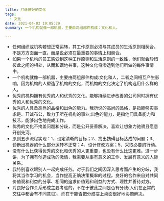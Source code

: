 ```yaml
---
title: 打造良好的文化
tags:
  - 文化
date: 2021-04-03 19:05:29
summary: 一个机构就像一部机器，主要由两组部件构成：文化和人。

---
```


- 任何组织或机构若想正常运转，其工作原则必须与其成员的生活原则相契合。不是方方面面一直，而是说必须在最重要的事情上相契合。
- 如果一个机构的员工感受到这种工作原则和生活原则的一致性，他们就会珍惜彼此之间的相处，从而和谐地共事，这种文化将渗透到他们所做的每件事情中。
- 一个机构就像一部机器，主要由两组部件构成:文化和人，二者之间相互产生影响，因为机构的人塑造了机构的文化，而机构的文化决定了机构选用什么样的人。
- 优秀的机构拥有优秀的人和优秀的文化。能够持续进步改善的公司同时拥有优秀的人和优秀的文化。
- 优秀的人具备高尚的品格和出色的能力。我所说的高尚的品格，是指能够实事求是、开诚布公，致力于所在机构的事业;出色的能力，是指他们具备能力和技艺，能够出色地完成工作。
- 优秀的文化不掩盖问题和分歧，而是公开妥善解决，喜欢让想象力驰骋且愿意开创先河。
- 原则五步流程实现：1、设定清晰的目标；2、找出妨碍目标达成的问题；3、诊断出机器的什么部分运转不正常；4、设计修改方案；5、采取必要的行动。
- 没有什么比获得优秀的文化和优秀的人更重要，也没有什么比这更难。进一步讲，为了拥有创造成功的激情，我需要从事有意义的工作、发展有意义的人际关系。
- 我特别喜欢跟别人一起完成任务。对于我们之间因深入思考而产生的分歧，我将其当作学习的机会，当作提高正确决策概率的过程。良好的合作来自对共同价值观和利益的分享、相同的追求价值观和利益的方式、理性并善待对方。
- 对良好合作关系形成主要考验的，不在于彼此之间是否有分歧(人们在正常的交往中都会有不同意见)，而在于能否把分歧摆上桌面很好地协商解决。
